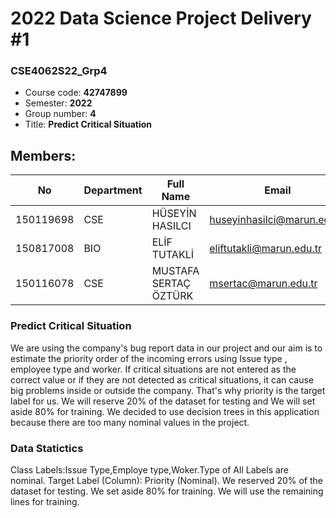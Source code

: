 # 2022 Data Science Project Delivery #1
### CSE4062S22_Grp4
* Course code: **42747899** </br>
* Semester: **2022** </br>
* Group number: **4**  </br>
* Title: **Predict Critical Situation**  </br>
## Members:
| No | Department | Full Name| Email |
| --- | --- |--- |--- |
| 150119698 | CSE | HÜSEYİN HASILCI | huseyinhasilci@marun.edu.tr |
| 150817008 | BIO  | ELİF TUTAKLİ | eliftutakli@marun.edu.tr |
| 150116078 | CSE  | MUSTAFA SERTAÇ ÖZTÜRK | msertac@marun.edu.tr |
### Predict Critical Situation 
We are using the company's bug report data in our project and our aim is to estimate the priority order of the incoming errors using Issue type , employee type and worker. If critical situations are not entered as the correct value or if they are not detected as critical situations, it can cause big problems inside or outside the company. That's why priority is the target label for us. We will reserve 20% of the dataset for testing and We will set aside 80% for training. We decided to use decision trees in this application because there are too many nominal values in the project. 
### Data Statictics 
Class Labels:Issue Type,Employe type,Woker.Type of All Labels  are nominal. 
Target Label (Column): Priority (Nominal). 
We reserved 20% of the dataset for testing. We set aside 80% for training. 
We will use the remaining lines for training. 
 
